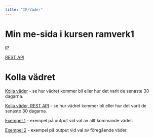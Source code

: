 ```yaml
---
title: "IP/Väder"
---
```

Min me-sida i kursen ramverk1
=========================

[IP](ip/start)

[REST API](RestApi/json)
<!-- [Weather](weather/start) -->

Kolla vädret
=========================

[Kolla väder](check-weather/) - se hur vädret kommer bli eller hur det varit de senaste 30 dagarna.

[Kolla väder, REST API](rest-weather/) - se hur vädret kommer bli eller hur det varit de senaste 30 dagarna.

[Exempel 1](rest-weather/example1) - exempel på output vid val av allt kommande väder.

[Exempel 2](rest-weather/example2) - exempel på output vid val av föregående väder.
